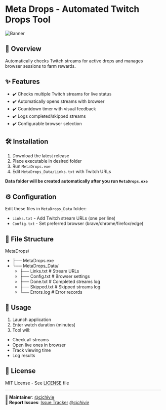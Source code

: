 # Meta Drops - Automated Twitch Drops Tool

![Banner](https://cdn.discordapp.com/attachments/1225250774699737151/1404204000370491462/banner.png?ex=689a5662&is=689904e2&hm=cf8ba6da6db823de66493b3868532a8f788130291b8ec461f07dbfc7751d6c0b&)

## 📌 Overview

Automatically checks Twitch streams for active drops and manages browser sessions to farm rewards.

## ✨ Features

- ✔️ Checks multiple Twitch streams for live status
- ✔️ Automatically opens streams with browser
- ✔️ Countdown timer with visual feedback
- ✔️ Logs completed/skipped streams
- ✔️ Configurable browser selection

## 🛠️ Installation
1. Download the latest release
2. Place executable in desired folder
3. Run `MetaDrops.exe`
4. Edit `MetaDrops_Data/Links.txt` with Twitch URLs

**Data folder will be created automatically after you run `MetaDrops.exe`**


## ⚙️ Configuration

Edit these files in `MetaDrops_Data` folder:

- `Links.txt` - Add Twitch stream URLs (one per line)
- `Config.txt` - Set preferred browser (brave/chrome/firefox/edge)

## 📂 File Structure

MetaDrops/
- ├── MetaDrops.exe
- └── MetaDrops_Data/
  -   ├── Links.txt # Stream URLs
  -   ├── Config.txt # Browser settings
  -   ├── Done.txt # Completed streams log
  -   ├── Skipped.txt # Skipped streams log
  -   └── Errors.log # Error records

## 🚀 Usage

1. Launch application
2. Enter watch duration (minutes)
3. Tool will:
  - Check all streams
  - Open live ones in browser
  - Track viewing time
  - Log results

## 📜 License

MIT License - See [LICENSE](LICENSE) file

---

🔧 **Maintainer**: [@cjchivie](https://github.com/imchivie)  
🐛 **Report Issues**: [Issue Tracker](https://github.com/imchivie/Meta-Drops/issues) _[@cjchivie](https://github.com/imchivie/Meta-Drops/issues)_
